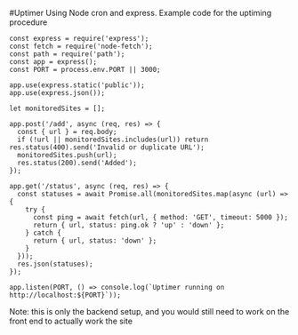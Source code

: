 #Uptimer Using Node cron and express. 
Example code for the uptiming procedure 
```
const express = require('express');
const fetch = require('node-fetch');
const path = require('path');
const app = express();
const PORT = process.env.PORT || 3000;

app.use(express.static('public'));
app.use(express.json());

let monitoredSites = [];

app.post('/add', async (req, res) => {
  const { url } = req.body;
  if (!url || monitoredSites.includes(url)) return res.status(400).send('Invalid or duplicate URL');
  monitoredSites.push(url);
  res.status(200).send('Added');
});

app.get('/status', async (req, res) => {
  const statuses = await Promise.all(monitoredSites.map(async (url) => {
    try {
      const ping = await fetch(url, { method: 'GET', timeout: 5000 });
      return { url, status: ping.ok ? 'up' : 'down' };
    } catch {
      return { url, status: 'down' };
    }
  }));
  res.json(statuses);
});

app.listen(PORT, () => console.log(`Uptimer running on http://localhost:${PORT}`));
```
Note: this is only the backend setup, and you would still need to work on the front end to actually work the site
